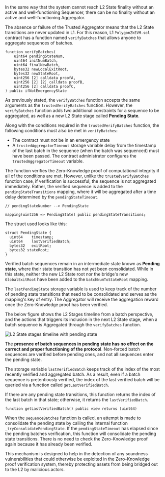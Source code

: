 In the same way that the system cannot reach L2 State finality without an active and well-functioning Sequencer, there can be no finality without an active and well-functioning Aggregator.

The absence or failure of the Trusted Aggregator means that the L2 State transitions are never updated in L1. For this reason, L1 `PolygonZkEVM.sol` contract has a function named `verifyBatches` that allows anyone to aggregate sequences of batches.

```pil
function verifyBatches(
    uint64 pendingStateNum,
    uint64 initNumBatch,
    uint64 finalNewBatch,
    bytes32 newLocalExitRoot,
    bytes32 newStateRoot,
    uint256	[2] calldata proofA,
    uint256	[2] [2] calldata proofB,
    uint256	[2] calldata proofC,
) public ifNotEmergencyState
```

As previously stated, the `verifyBatches` function accepts the same arguments as the `trustedVerifyBatches` function. However, the `verifyBatches` function adds two additional constraints for a sequence to be aggregated, as well as a new L2 State stage called **Pending State**.

Along with the conditions required in the `trustedVerifyBatches` function, the following conditions must also be met in `verifyBatches`:

- The contract must not be in an emergency state
- A `trustedAggregatorTimeout` storage variable delay from the timestamp of the last batch in the sequence (when the batch was sequenced) must have been passed. The contract administrator configures the `trustedAggregatorTimeout` variable.

The function verifies the Zero-Knowledge proof of computational integrity if all of the conditions are met. However, unlike the `trustedVerifyBatches` function case, if verification is successful, the sequence is not aggregated immediately. Rather, the verified sequence is added to the `pendingStateTransitions` mapping, where it will be aggregated after a time delay determined by the `pendingStateTimeout`.

```
// pendingStateNumber --> PendingState

mapping(uint256 => PendingState) public pendingStateTransitions;
```

The struct used looks like this:

```
struct PendingState {
  uint64	timestamp;
  uint64	lastVerifiedBatch;
  bytes32	exitRoot;
  bytes32 stateRoot;
}
```

Verified batch sequences remain in an intermediate state known as **Pending state**, where their state transition has not yet been consolidated. While in this state, neither the new L2 State root nor the bridge's new `GlobalExitRoot` have been added to the `batchNumToStateRoot` mapping.

The `lastPendingState` storage variable is used to keep track of the number of pending state transitions that need to be consolidated and serves as the mapping's key of entry. The Aggregator will receive the aggregation reward once the Zero-Knowledge proof has been verified.

The below figure shows the L2 Stages timeline from a batch perspective, and the actions that triggers its inclusion in the next L2 State stage, when a batch sequence is Aggregated through the `verifyBatches` function.

![L2 State stages timeline with pending state](/img/zkvm/11l2-stages-timeline-pending.png)

The **presence of batch sequences in pending state has no effect on the correct and proper functioning of the protocol**. Non-forced batch sequences are verified before pending ones, and not all sequences enter the pending state.

The storage variable `lastVerifiedBatch` keeps track of the index of the most recently verified and aggregated batch. As a result, even if a batch sequence is pretentiously verified, the index of the last verified batch will be queried via a function called `getLastVerifiedBatch`.

If there are any pending state transitions, this function returns the index of the last batch in that state; otherwise, it returns the `lastVerifiedBatch`.

```
function getLastVerifiedBatch() public view returns (uint64)
```

When the `sequenceBatches` function is called, an attempt is made to consolidate the pending state by calling the internal function `_tryConsolidatePendingState`. If the `pendingStateTimeout` has elapsed since the pending batches verification, this function will consolidate the pending state transitions. There is no need to check the Zero-Knowledge proof again because it has already been verified.

This mechanism is designed to help in the detection of any soundness vulnerabilities that could otherwise be exploited in the Zero-Knowledge proof verification system, thereby protecting assets from being bridged out to the L2 by malicious actors.
